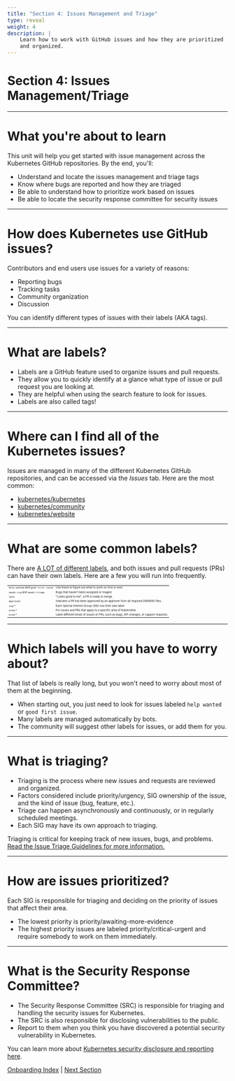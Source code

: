 ```yaml
---
title: "Section 4: Issues Management and Triage"
type: reveal
weight: 4
description: |
    Learn how to work with GitHub issues and how they are prioritized
    and organized.
---
```


# Section 4: Issues Management/Triage

---

# What you're about to learn

This unit will help you get started with issue management across the Kubernetes GitHub repositories. By the end, you'll:

* Understand and locate the issues management and triage tags
* Know where bugs are reported and how they are triaged
* Be able to understand how to prioritize work based on issues
* Be able to locate the security response committee for security issues

---

# How does Kubernetes use GitHub issues?

Contributors and end users use issues for a variety of reasons:

* Reporting bugs
* Tracking tasks
* Community organization
* Discussion

You can identify different types of issues with their labels (AKA tags).

---

# What are labels?

* Labels are a GitHub feature used to organize issues and pull requests.
* They allow you to quickly identify at a glance what type of issue or pull request you are looking at.
* They are helpful when using the search feature to look for issues.
* Labels are also called tags!

---

# Where can I find all of the Kubernetes issues?

Issues are managed in many of the different Kubernetes GitHub repositories, and can be accessed via the _Issues_ tab. Here are the most common:

* [kubernetes/kubernetes](https://github.com/kubernetes/kubernetes/issues)
* [kubernetes/community](https://github.com/kubernetes/community/issues)
* [kubernetes/website](https://github.com/kubernetes/website/issues)

---

# What are some common labels?

There are [A LOT of different labels](https://github.com/kubernetes/test-infra/blob/master/label_sync/labels.md), and both issues and pull requests (PRs) can have their own labels. Here are a few you will run into frequently.

<table style="font-size: 45%">
  <tr>
   <td><code>help wanted</code> and <code>good first issue</code>
   </td>
   <td>Use these to figure out what to work on first or next.
   </td>
  </tr>
  <tr>
   <td><code>needs-sig</code> and <code>needs-triage</code>
   </td>
   <td>Bugs that haven't been assigned or triaged
   </td>
  </tr>
  <tr>
   <td><code>lgtm</code>
   </td>
   <td>"Looks good to me", a PR is ready to merge.
   </td>
  </tr>
  <tr>
   <td><code>approved</code>
   </td>
   <td>Indicates a PR has been approved by an approver from all required OWNERS files.
   </td>
  </tr>
  <tr>
   <td><code>sig/*</code>
   </td>
   <td>Each Special Interest Group (SIG) has their own label.
   </td>
  </tr>
  <tr>
   <td><code>area/*</code>
   </td>
   <td>For issues and PRs that apply to a specific area of Kubernetes
   </td>
  </tr>
  <tr>
   <td><code>kind/*</code>
   </td>
   <td>Label different kinds of issues or PRs, such as bugs, API changes, or support requests.
   </td>
  </tr>
</table>

---

# Which labels will you have to worry about?

That list of labels is really long, but you won't need to worry about most of them at the beginning.

* When starting out, you just need to look for issues labeled `help wanted` or `good first issue`.
* Many labels are managed automatically by bots.
* The community will suggest other labels for issues, or add them for you.

---

# What is triaging?

* Triaging is the process where new issues and requests are reviewed and organized.
* Factors considered include priority/urgency, SIG ownership of the issue, and the kind of issue (bug, feature, etc.).
* Triage can happen asynchronously and continuously, or in regularly scheduled meetings. 
* Each SIG may have its own approach to triaging.

Triaging is critical for keeping track of new issues, bugs, and problems. [Read the Issue Triage Guidelines for more information.](https://www.kubernetes.dev/docs/guide/issue-triage/)

---

# How are issues prioritized?

Each SIG is responsible for triaging and deciding on the priority of issues that affect their area.

* The lowest priority is priority/awaiting-more-evidence
* The highest priority issues are labeled priority/critical-urgent and require somebody to work on them immediately.

---

# What is the Security Response Committee?

* The Security Response Committee (SRC) is responsible for triaging and handling the security issues for Kubernetes.
* The SRC is also responsible for disclosing vulnerabilities to the public.
* Report to them when you think you have discovered a potential security vulnerability in Kubernetes.

You can learn more about [Kubernetes security disclosure and reporting here](https://kubernetes.io/docs/reference/issues-security/security/).

<div class="bottom-nav">
    <a href="/onboarding">Onboarding Index</a> | <a href="../05-development/">Next Section</a>
</div>
